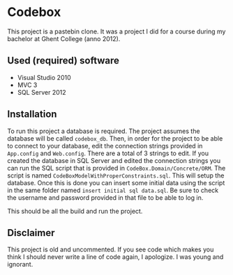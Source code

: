 # Codebox
This project is a pastebin clone. It was a project I did for a course during my bachelor at Ghent College (anno 2012).

## Used (required) software
 - Visual Studio 2010
 - MVC 3
 - SQL Server 2012

## Installation
To run this project a database is required. The project assumes the database will be called `codebox_db`. Then, in order for
the project to be able to connect to your database, edit the connection strings provided in `App.config` and `Web.config`.
There are a total of 3 strings to edit.
If you created the database in SQL Server and edited the connection strings you can run the SQL script that is provided in
`CodeBox.Domain/Concrete/ORM`.
The script is named `CodeBoxModelWithProperConstraints.sql`. This will setup the database. Once this is done you can insert
some initial data using the script in the same folder named `insert initial sql data.sql`. Be sure to check the username and
password provided in that file to be able to log in.

This should be all the build and run the project.


## Disclaimer

This project is old and uncommented. If you see code which makes you think I should never write a line of code again, I apologize. I was young and ignorant.
